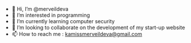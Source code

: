 - 👋 Hi, I’m @merveildeva
- 👀 I’m interested in programming
- 🌱 I’m currently learning computer security
- 💞️ I’m looking to collaborate on the development of my start-up website
- 📫 How to reach me : kamissmerveildeva@gmail.com

<!---
merveildeva/merveildeva is a ✨ special ✨ repository because its `README.md` (this file) appears on your GitHub profile.
You can click the Preview link to take a look at your changes.
--->
